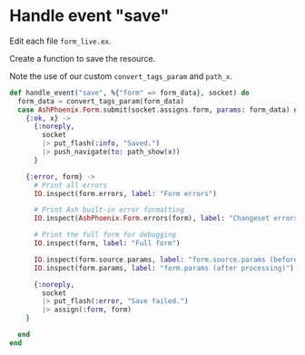 # Handle event "save"

Edit each file `form_live.ex`.

Create a function to save the resource.

Note the use of our custom `convert_tags_param` and `path_x`.

```elixir
def handle_event("save", %{"form" => form_data}, socket) do
  form_data = convert_tags_param(form_data)
  case AshPhoenix.Form.submit(socket.assigns.form, params: form_data) do
    {:ok, x} ->
      {:noreply,
        socket
        |> put_flash(:info, "Saved.")
        |> push_navigate(to: path_show(x))
      }

    {:error, form} ->
      # Print all errors
      IO.inspect(form.errors, label: "Form errors")

      # Print Ash built-in error formatting
      IO.inspect(AshPhoenix.Form.errors(form), label: "Changeset errors")

      # Print the full form for debugging
      IO.inspect(form, label: "Full form")

      IO.inspect(form.source.params, label: "form.source.params (before processing)")
      IO.inspect(form.params, label: "form.params (after processing)")

      {:noreply,
        socket
        |> put_flash(:error, "Save failed.")
        |> assign(:form, form)
    }

  end
end
```

